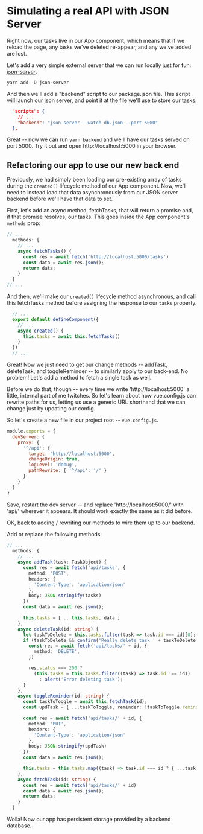 # Simulating a real API with JSON Server

Right now, our tasks live in our App component, which means that if we reload the page, any tasks we've deleted re-appear, and any we've added are lost. 

Let's add a very simple external server that we can run locally just for fun: [*json-server*](https://github.com/typicode/json-server).

```
yarn add -D json-server
```

And then we'll add a "backend" script to our package.json file. This script will launch our json server, and point it at the file we'll use to store our tasks.

```json
  "scripts": {
    // ...
    "backend": "json-server --watch db.json --port 5000"
  },
```

Great -- now we can run ```yarn backend``` and we'll have our tasks served on port 5000. Try it out and open http://localhost:5000 in your browser.

## Refactoring our app to use our new back end

Previously, we had simply been loading our pre-existing array of tasks during the ```created()``` lifecycle method of our App component. Now, we'll need to instead load that data asynchronously from our JSON server backend before we'll have that data to set.

First, let's add an async method, fetchTasks, that will return a promise and, if that promise resolves, our tasks. This goes inside the App component's ```methods``` prop:

```ts
// ...
  methods: {
    // ...
    async fetchTasks() {
      const res = await fetch('http://localhost:5000/tasks')
      const data = await res.json();
      return data;
    }
  }
// ...
```

And then, we'll make our ```created()``` lifecycle method asynchronous, and call this fetchTasks method before assigning the response to our ```tasks``` property. 

```ts
  // ...
  export default defineComponent({
    // ...
    async created() {
      this.tasks = await this.fetchTasks()
    }
  })
  // ...
```

Great! Now we just need to get our change methods -- addTask, deleteTask, and toggleReminder -- to similarly apply to our back-end. No problem! Let's add a method to fetch a single task as well.

Before we do that, though -- every time we write 'http://localhost:5000' a little, internal part of me twitches. So let's learn about how vue.config.js can rewrite paths for us, letting us use a generic URL shorthand that we can change just by updating our config.

So let's create a new file in our project root -- ```vue.config.js```.

```js
module.exports = {
  devServer: {
    proxy: {
      '^/api': {
        target: 'http://localhost:5000',
        changeOrigin: true,
        logLevel: 'debug',
        pathRewrite: { '^/api': '/' }
      }
    }
  }
}
```

Save, restart the dev server -- and replace 'http://localhost:5000/' with 'api/' wherever it appears. It should work exactly the same as it did before.

OK, back to adding / rewriting our methods to wire them up to our backend.

Add or replace the following methods:

```ts
// ...
  methods: {
    // ...
    async addTask(task: TaskObject) {
      const res = await fetch('api/tasks', {
        method: 'POST',
        headers: {
          'Content-Type': 'application/json'
        },
        body: JSON.stringify(tasks)
      })
      const data = await res.json();

      this.tasks = [ ...this.tasks, data ]
    },
    async deleteTask(id: string) {
      let taskToDelete = this.tasks.filter(task => task.id === id)[0];
      if (taskToDelete && confirm('Really delete task ' + taskToDelete.text)) {
        const res = await fetch('api/tasks/' + id, {
          method: 'DELETE',
        }) 

        res.status === 200 ? 
          (this.tasks = this.tasks.filter((task) => task.id !== id))
            : alert('Error deleting task');
      }
    },
    async toggleReminder(id: string) {
      const taskToToggle = await this.fetchTask(id);
      const updTask = { ...taskToToggle, reminder: !taskToToggle.reminder }

      const res = await fetch('api/tasks/' + id, {
        method: 'PUT',
        headers: {
          'Content-Type': 'application/json'
        },
        body: JSON.stringify(updTask)
      });
      const data = await res.json();

      this.tasks = this.tasks.map((task) => task.id === id ? { ...task, reminder: data.reminder } : task )
    },
    async fetchTask(id: string) {
      const res = await fetch('api/tasks/' + id)
      const data = await res.json();
      return data;
    }
  }
```

Woila! Now our app has persistent storage provided by a backend database.